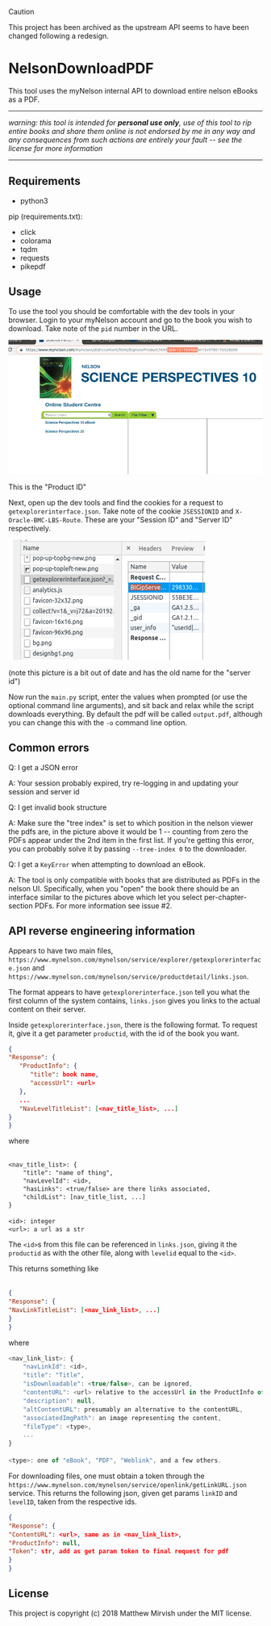 > [!CAUTION]
> This project has been archived as the upstream API seems to have been changed following a redesign.

# NelsonDownloadPDF

This tool uses the myNelson internal API to download entire nelson eBooks as a PDF.

---
_warning: this tool is intended for **personal use only**, use of this tool to rip entire books and share them online is not endorsed by me in any way and any consequences from such actions are entirely your fault -- see the license for more information_

---

## Requirements

- python3

pip (requirements.txt):
- click
- colorama
- tqdm
- requests
- pikepdf


## Usage

To use the tool you should be comfortable with the dev tools in your browser.
Login to your myNelson account and go to the book you wish to download. Take note of the `pid` number in the URL.

![screenshot of pid parameter](/img/pid.png?raw=true)

This is the "Product ID"

Next, open up the dev tools and find the cookies for a request to `getexplorerinterface.json`.
Take note of the cookie `JSESSIONID` and `X-Oracle-BMC-LBS-Route`. These are your "Session ID" and "Server ID" respectively.

![chrome cookies panel](/img/cookie.png?raw=true)

(note this picture is a bit out of date and has the old name for the "server id")

Now run the `main.py` script, enter the values when prompted (or use the optional command line arguments), and sit back and relax while the script downloads everything.
By default the pdf will be called `output.pdf`, although you can change this with the `-o` command line option.

## Common errors
Q: I get a JSON error

A: Your session probably expired, try re-logging in and updating your session and server id

Q: I get invalid book structure 

A: Make sure the "tree index" is set to which position in the nelson viewer the pdfs are, in the picture above it would be 1 -- counting from zero the PDFs appear under the 2nd item in the first list. If you're getting this error, you can probably solve it
by passing `--tree-index 0` to the downloader.

Q: I get a `KeyError` when attempting to download an eBook.

A: The tool is only compatible with books that are distributed as PDFs in the nelson UI. Specifically, when you "open" the book there should be an interface similar to the pictures above which let you select per-chapter-section PDFs. For more information see issue #2.

## API reverse engineering information

Appears to have two main files, `https://www.mynelson.com/mynelson/service/explorer/getexplorerinterface.json` and `https://www.mynelson.com/mynelson/service/productdetail/links.json`.

The format appears to have `getexplorerinterface.json` tell you what the first column of the system contains, `links.json` gives you links to the actual content on their server.

Inside `getexplorerinterface.json`, there is the following format. To request it, give it a get parameter `productid`, with the id of the book you want.

```json
{
"Response": {
   "ProductInfo": {
      "title": book name,
      "accessUrl": <url>
   },
   ...
   "NavLevelTitleList": [<nav_title_list>, ...]
}
}
```

where

```javscript

<nav_title_list>: {
	"title": "name of thing",
	"navLevelId": <id>,
	"hasLinks": <true/false> are there links associated,
	"childList": [nav_title_list, ...]
}

<id>: integer
<url>: a url as a str

```

The `<id>`s from this file can be referenced in `links.json`, giving it the `productid` as with the other file, along with `levelid` equal to the `<id>`.

This returns something like

```json

{
"Response": {
"NavLinkTitleList": [<nav_link_list>, ...]
}
}
```

where

```javascript
<nav_link_list>: {
	"navLinkId": <id>,
	"title": "Title",
	"isDownloadable": <true/false>, can be ignored,
	"contentURL": <url> relative to the accessUrl in the ProductInfo of the other file,
	"description": null,
	"altContentURL": presumably an alternative to the contentURL,
	"associatedImgPath": an image representing the content,
	"fileType": <type>,
	...
}

<type>: one of "eBook", "PDF", "Weblink", and a few others.
```

For downloading files, one must obtain a token through the `https://www.mynelson.com/mynelson/service/openlink/getLinkURL.json` service.
This returns the following json, given get params `linkID` and `levelID`, taken from the respective ids.

```json
{
"Response": {
"ContentURL": <url>, same as in <nav_link_list>,
"ProductInfo": null,
"Token": str, add as get param token to final request for pdf
}
}
```

## License

This project is copyright (c) 2018 Matthew Mirvish under the MIT license.
